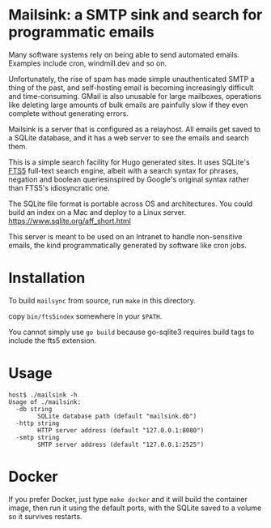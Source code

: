 # Mailsink: a SMTP sink and search for programmatic emails

Many software systems rely on being able to send automated
emails. Examples include cron, windmill.dev and so on.

Unfortunately, the rise of spam has made simple unauthenticated SMTP a
thing of the past, and self-hosting email is becoming increasingly difficult
and time-consuming. GMail is also unusable for large mailboxes, operations
like deleting large amounts of bulk emails are painfully slow if they even
complete without generating errors.

Mailsink is a server that is configured as a relayhost. All emails get saved
to a SQLite database, and it has a web server to see the emails and search
them.

This is a simple search facility for Hugo generated sites. It uses SQLite's
[FTS5][1] full-text search engine, albeit with a search syntax for phrases,
negation and boolean queriesinspired  by Google's original syntax rather than
FTS5's idiosyncratic one.

The SQLite file format is portable across OS and architectures. You could
build an index on a Mac and deploy to a Linux server.
https://www.sqlite.org/aff_short.html

This server is meant to be used on an Intranet to handle non-sensitive emails,
the kind programmatically generated by software like cron jobs.

# Installation

To build `mailsync` from source, run `make` in this directory.

copy `bin/fts5index` somewhere in your `$PATH`.

You cannot simply use `go build` because go-sqlite3 requires build tags to
include the fts5 extension.

# Usage

```
host$ ./mailsink -h
Usage of ./mailsink:
  -db string
    	SQLite database path (default "mailsink.db")
  -http string
    	HTTP server address (default "127.0.0.1:8080")
  -smtp string
    	SMTP server address (default "127.0.0.1:2525")
```

# Docker

If you prefer Docker, just type `make docker` and it will build the container
image, then run it using the default ports, with the SQLite saved to a volume
so it survives restarts.

[1]: https://www.sqlite.org/fts5.html


